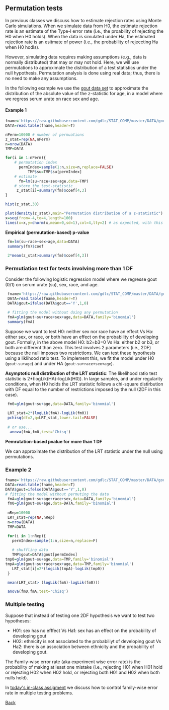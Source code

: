 ## Permutation tests

In previous classes we discuss how to estimate rejection rates using Monte Carlo simulations. When we simulate data from H0, the estimate rejection rate is an estimate of the Type-I error rate (i.e., the proability of rejecting the H0 when H0 holds(. When the data is simulated under Ha, the estimated rejection rate is an esitmate of power (i.e., the probability of rejeccting Ha when H0 hodls).

However, simulating data requires making assumptions (e.g., data is normally distributed) that may or may not hold. Here, we will use permutations to approximate the distribution of a test statistics under the null hypothesis. Permutation analysis is done using real data; thus, there is no need to make any assumptions.

In the following example we use the [gout data set](https://github.com/gdlc/STAT_COMP/blob/master/DATA/goutData.txt) to approximate the distribution of the absolute value of the z-statistic for age, in a model where we regress serum urate on race sex and age.

#### Example 1

```r
fname='https://raw.githubusercontent.com/gdlc/STAT_COMP/master/DATA/goutData.txt'
DATA=read.table(fname,header=T)

nPerm=10000 # number of permuations
z_stat=rep(NA,nPerm)
n=nrow(DATA)
TMP=DATA

for(i in 1:nPerm){
	# permutation index
	  permIndex=sample(1:n,size=n,replace=FALSE)
          TMP$su=TMP$su[permIndex]
	# estimate
	  fm=lm(su~race+sex+age,data=TMP)	  
	# store the test-statistic
	 z_stat[i]=summary(fm)$coef[4,3]
}

hist(z_stat,30)

plot(density(z_stat),main="Permutation distribution of a z-statistic")
x=seq(from=-4,to=4,length=100)
lines(x=x,y=dnorm(x,mean=0,sd=1),col=4,lty=2) # as expected, with this sample size, the z-statistic follows approximately a N(0,1)

```

**Empirical (permutation-based) p-value**

```r
 fm=lm(su~race+sex+age,data=DATA)
 summary(fm)$coef
 
 2*mean(z_stat>summary(fm)$coef[4,3])
```

### Permutiation test for tests involving more than 1 DF

Consider the following logistic regression model where we regresse gout (0/1) on serum urate (su), sex, race, and age.

```r
 fname='https://raw.githubusercontent.com/gdlc/STAT_COMP/master/DATA/goutData.txt'
 DATA=read.table(fname,header=T)
 DATA$gout=ifelse(DATA$gout=='Y',1,0)

 # fitting the model without doing any permutation
 fmA=glm(gout~su+race+sex+age,data=DATA,family='binomial')
 summary(fmA)
```

Suppose we want to test H0: neither sex nor race have an effect Vs Ha: either sex, or race, or both have an effect on the probability of developing gout. Formally, in the above model H0: b2=b3=0 Vs Ha: either b2 or b3, or both are different than zero. This test involves 2 parameters (i.e., 2DF) because the null imposes two restrictions. We can test these hypothesis using a liklihood ratio test. To implement this, we fit the model under H0 (`gout~su+age`) and under HA (`gout~su+race+sex+age`). 

**Asymptotic null distribution of the LRT statistic**: The likelihood ratio test statistic is 2*(logLik(HA)-logLik(H0)). In large samples, and under regularity conditions, when H0 holds the LRT statistic follows a chi-square distirbution with DF equal to the number of restrictions imposed by the null (2DF in this case).

```r
 fm0=glm(gout~su+age,data=DATA,family='binomial')
  
 LRT_stat=2*(logLik(fmA)-logLik(fm0))
 pchisq(df=2,q=LRT_stat,lower.tail=FALSE)
  
 # or use...
  anova(fmA,fm0,test='Chisq')
```

**Pemrutation-based pvalue for more than 1 DF**

We can approximate the distribution of the LRT statistic under the null using permutations. 

### Example 2
```r
fname='https://raw.githubusercontent.com/gdlc/STAT_COMP/master/DATA/goutData.txt'
DATA=read.table(fname,header=T)
DATA$gout=ifelse(DATA$gout=='Y',1,0)
# fitting the model without permuting the data
 fmA=glm(gout~su+age+race+sex,data=DATA,family='binomial')
 fm0=glm(gout~su+age,data=DATA,family='binomial')
 
 nRep=10000
 LRT_stat=rep(NA,nRep)
 n=nrow(DATA)
 TMP=DATA

 for(i in 1:nRep){
   permIndex=sample(1:n,size=n,replace=F)
   
   # shuffling data
   TMP$gout=DATA$gout[permIndex]
tmp0=glm(gout~su+age,data=TMP,family='binomial')
tmpA=glm(gout~su+race+sex+age,data=TMP,family='binomial')
   LRT_stat[i]=2*(logLik(tmpA)-logLik(tmp0))
 }

 mean(LRT_stat> (logLik(fmA)-logLik(fm0)))

 anova(fm0,fmA,test='Chisq')

```

### Multiple testing

Suppose that instead of testing one 2DF hypothesis we want to test two hypotheses: 
  
   - H01: sex has no efffect Vs Ha1: sex has an effect on the probability of developing gout
   - H02: ethnicity is not associated to the probabiliyt of developing gout Vs Ha2: there is an association between ethnicity and the probability of developing gout.

The Family-wise error rate (aka experiment wise error rate) is the probability of making at least one mistake (i.e., rejecting H01 when H01 hold or rejecting H02 when H02 hold, or rejecting both H01 and H02 when both nulls hold).

In [today's in-class assigment](https://github.com/gdlc/STAT_COMP/blob/master/INCLASS/INCLASS_17.md) we discuss how to control family-wise error rate in multiple testing problems.

[Back](https://github.com/gdlc/STAT_COMP/)
